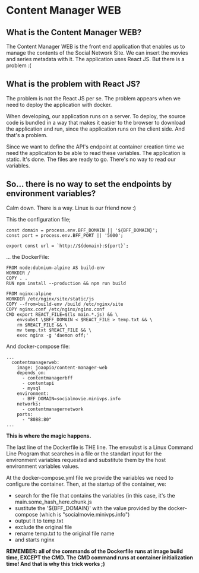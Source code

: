 Content Manager WEB
=====================

What is the Content Manager WEB?
---------------------

The Content Manager WEB is the front end application that enables us to manage the contents of the Social Network Site. We can insert the movies and series metadata with it. The application uses React JS. But there is a problem :(

What is the problem with React JS?
---------------------

The problem is not the React JS per se. The problem appears when we need to deploy the application with docker.

When developing, our application runs on a server. To deploy, the source code is bundled in a way that makes it easier to the browser to download the application and run, since the application runs on the client side. And that's a problem. 

Since we want to define the API's endpoint at container creation time we need the application to be able to read these variables. The application is static. It's done. The files are ready to go. There's no way to read our variables.

So... there is no way to set the endpoints by environment variables?
---------------------

Calm down. There is a way. Linux is our friend now :)

This the configuration file; 
```
const domain = process.env.BFF_DOMAIN || '${BFF_DOMAIN}';
const port = process.env.BFF_PORT || '5000';

export const url = `http://${domain}:${port}`;
```

... the DockerFile:
```
FROM node:dubnium-alpine AS build-env
WORKDIR /
COPY . .
RUN npm install --production && npm run build

FROM nginx:alpine
WORKDIR /etc/nginx/site/static/js
COPY --from=build-env /build /etc/nginx/site
COPY nginx.conf /etc/nginx/nginx.conf
CMD export REACT_FILE=$(ls main.*.js) && \
    envsubst \$BFF_DOMAIN < $REACT_FILE > temp.txt && \
    rm $REACT_FILE && \
    mv temp.txt $REACT_FILE && \
    exec nginx -g 'daemon off;'
```

And docker-compose file:
```
...
  contentmanagerweb:
    image: joaopio/content-manager-web
    depends_on:
      - contentmanagerbff
      - contentapi
      - mysql
    environment:
      - BFF_DOMAIN=socialmovie.minivps.info
    networks:
      - contentmanagernetwork
    ports:
      - "8088:80"
...
```

**This is where the magic happens.**

The last line of the Dockerfile is THE line. The envsubst is a Linux Command Line Program that searches in a file or the standart input for the environment variables requested and substitute them by the host environment variables values.

At the docker-compose.yml file we provide the variables we need to configure the container. Then, at the startup of the container, we:
- search for the file that contains the variables (in this case, it's the main.some_hash_here.chunk.js 
- sustitute the '${BFF_DOMAIN}' with the value provided by the docker-compose (which is "socialmovie.minivps.info")
- output it to temp.txt
- exclude the original file
- rename temp.txt to the original file name
- and starts nginx

**REMEMBER: all of the commands of the Dockerfile runs at image build time, EXCEPT the CMD. The CMD command runs at container initialization time! And that is why this trick works ;)**